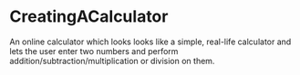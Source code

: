 # CreatingACalculator
An online calculator which looks looks like a simple, real-life calculator and lets the user  enter two numbers and perform addition/subtraction/multiplication or division on them.
